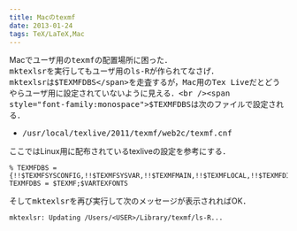 ```yaml
---
title: Macのtexmf
date: 2013-01-24
tags: TeX/LaTeX,Mac
---
```


Macでユーザ用の<span style="font-family:monospace">texmf</span>の配置場所に困った．<br /><span style="font-family:monospace">mktexlsr</span>を実行してもユーザ用の<span style="font-family:monospace">ls-R</span>が作られてなさげ．<br /><span style="font-family:monospace">mktexlsr</span>は<span style="font-family:monospace">$TEXMFDBS</span>を走査するが，Mac用のTex Liveだとどうやらユーザ用に設定されていないように見える．<br /><span style="font-family:monospace">$TEXMFDBS</span>は次のファイルで設定される．

- <span style="font-family:monospace">/usr/local/texlive/2011/texmf/web2c/texmf.cnf</span>

ここではLinux用に配布されているtexliveの設定を参考にする．

```
% TEXMFDBS = {!!$TEXMFSYSCONFIG,!!$TEXMFSYSVAR,!!$TEXMFMAIN,!!$TEXMFLOCAL,!!$TEXMFDIST}
TEXMFDBS = $TEXMF;$VARTEXFONTS
```

そして<span style="font-family:monospace">mktexlsr</span>を再び実行して次のメッセージが表示されればOK．

```
mktexlsr: Updating /Users/<USER>/Library/texmf/ls-R...
```

<br /><span style="font-family:monospace"></span>

